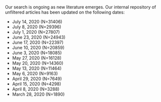 Our search is ongoing as new literature emerges. Our internal repository of unfiltered articles has been updated on the following dates:

- July 14, 2020 (N=31406)
- July 8, 2020 (N=29396)
- July 1, 2020 (N=27807)
- June 23, 2020 (N=24943)
- June 17, 2020 (N=22397)
- June 10, 2020 (N=20859)
- June 3, 2020 (N=18085)
- May 27, 2020 (N=16128)
- May 20, 2020 (N=14360)
- May 13, 2020 (N=11464)
- May 6, 2020 (N=9163)
- April 29, 2020 (N=7649)
- April 15, 2020 (N=4298)
- April 8, 2020 (N=3288)
- March 28, 2020 (N=1890)
